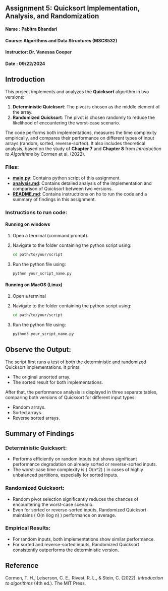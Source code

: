 
## Assignment 5: Quicksort Implementation, Analysis, and Randomization
#### Name : Pabitra Bhandari
#### Course: Algorithms and Data Structures (MSCS532)
#### Instructor: Dr. Vanessa Cooper
#### Date : 09/22/2024

## Introduction

This project implements and analyzes the **Quicksort** algorithm in two versions:
1. **Deterministic Quicksort**: The pivot is chosen as the middle element of the array.
2. **Randomized Quicksort**: The pivot is chosen randomly to reduce the likelihood of encountering the worst-case scenario.

The code performs both implementations, measures the time complexity empirically, and compares their performance on different types of input arrays (random, sorted, reverse-sorted). It also includes theoretical analysis, based on the study of **Chapter 7** and **Chapter 8** from *Introduction to Algorithms* by Cormen et al. (2022).

### Files:
- **[main.py](./main.py)**: Contains python script of this assignment.
- **[analysis.md](./analysis.md)**: Contains detailed analysis of the implementation and comparison of Quicksort between two versions.
- **[README.md](./README.md)**: Contains instructrions on ho to run the code and a summary of findings in this assignment.

### Instructions to run code:
#### Running on windows 
1. Open a terminal (command prompt).
2. Navigate to the folder containing the python script using:

   ```bash
   cd path/to/your/script
   ```

3. Run the python file using:

   ```bash
   python your_script_name.py
   ```

#### Running on MacOS (Linux)
1. Open a terminal
2. Navigate to the folder containing the python script using:

   ```bash
   cd path/to/your/script
   ```

3. Run the python file using:

    ```bash
   python3 your_script_name.py
   ```

## Observe the Output:

The script first runs a test of both the deterministic and randomized Quicksort implementations. It prints:
- The original unsorted array.
- The sorted result for both implementations.

After that, the performance analysis is displayed in three separate tables, comparing both versions of Quicksort for different input types:
- Random arrays.
- Sorted arrays.
- Reverse sorted arrays.

## Summary of Findings

### Deterministic Quicksort:
- Performs efficiently on random inputs but shows significant performance degradation on already sorted or reverse-sorted inputs.
- The worst-case time complexity is \( O(n^2) \) in cases of highly unbalanced partitions, especially for sorted inputs.

### Randomized Quicksort:
- Random pivot selection significantly reduces the chances of encountering the worst-case scenario.
- Even for sorted or reverse-sorted inputs, Randomized Quicksort maintains \( O(n \log n) \) performance on average.

### Empirical Results:
- For random inputs, both implementations show similar performance.
- For sorted and reverse-sorted inputs, Randomized Quicksort consistently outperforms the deterministic version.

## Reference

Cormen, T. H., Leiserson, C. E., Rivest, R. L., & Stein, C. (2022). *Introduction to algorithms* (4th ed.). The MIT Press.
